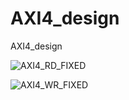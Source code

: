 # AXI4_design
AXI4_design

![AXI4_RD_FIXED](https://user-images.githubusercontent.com/88953654/222376039-3a8cdf17-02d1-45d1-a25e-04d179e170f5.png)

![AXI4_WR_FIXED](https://user-images.githubusercontent.com/88953654/222435009-bf366658-b498-4997-82b7-cbd603d47599.png)
